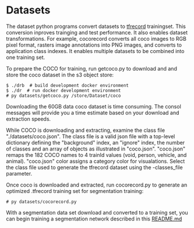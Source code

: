 # Datasets
The dataset python programs convert datasets to [tfrecord](https://www.tensorflow.org/tutorials/load_data/tfrecord) trainingset.  This conversion inproves trainging and test performance.  It also enables dataset transformations.  For example, cocorecord converts all coco images to RGB pixel format, rasters image annotations into PNG images, and converts to application class indexes.  It enables multiple datasets to be combined into one training set.

To prepare the COCO for training, run getcoco.py to download and and store the coco dataset in the s3 object store: 
```consol
$ ./drb  # build development docker environment
$ ./dr  # run docker development environment 
# py datasets/getcoco.py /store/Dataset/coco
```
Downloading the 60GB data coco dataset is time consuming.  The consol messages will provide you a time estimate based on your download and extraction speeds.

While COCO is downloading and extracting, examine the class file "./datasets/coco.json".  The class file is a valid json file with a top-level dictionary defining the "background"  index, an "ignore" index, the number of classes and an array of objects as illustrated in "coco.json".  "coco.json" remaps the 182 COCO names to 4 trainId values (void, person, vehicle, and animal).  "coco.json" color assigns a category color for visualations.  Select the class file used to generate the tfrecord dataset using the -classes_file parameter.

Once coco is downloaded and extracted, run cocorecord.py to generate an optimized .tfrecord training set for segmentation training: 
```consol
# py datasets/cocorecord.py
```

With a segmentation data set download and converted to a training set, you can begin training a segmentation network described in this [README.md](../segment/README.md)

